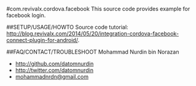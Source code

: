 #com.revivalx.cordova.facebook
This source code provides example for facebook login.

##SETUP/USAGE/HOWTO
Source code tutorial: http://blog.revivalx.com/2014/05/20/integration-cordova-facebook-connect-plugin-for-android/.

##FAQ/CONTACT/TROUBLESHOOT
Mohammad Nurdin bin Norazan

- http://github.com/datomnurdin
- http://twitter.com/datomnurdin
- mohammadnrdn@gmail.com
